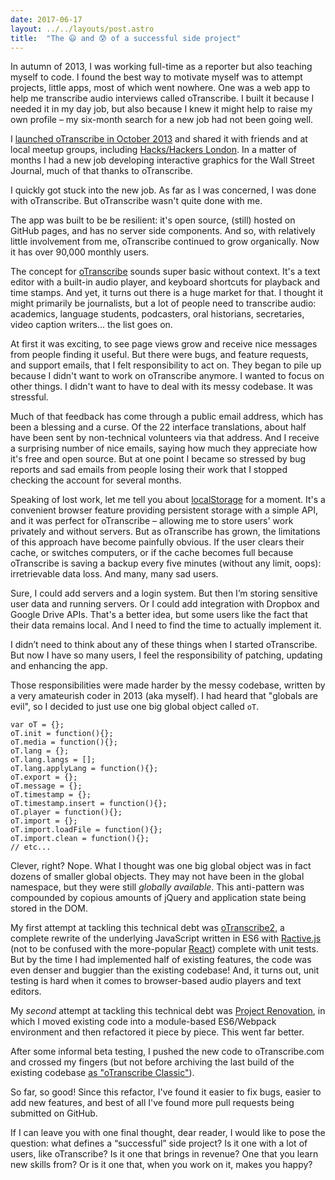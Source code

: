 ```yaml
---
date: 2017-06-17
layout: ../../layouts/post.astro
title:  "The 😃 and 😰 of a successful side project"
---
```


In autumn of 2013, I was working full-time as a reporter but also teaching myself to code. I found the best way to motivate myself was to attempt projects, little apps, most of which went nowhere. One was a web app to help me transcribe audio interviews called oTranscribe. I built it because I needed it in my day job, but also because I knew it might help to raise my own profile – my six-month search for a new job had not been going well.

I [launched oTranscribe in October 2013](https://ejb.github.io/2013/10/03/otranscribe.html) and shared it with friends and at local meetup groups, including [Hacks/Hackers London](https://www.meetup.com/HacksHackersLondon/events/151505172/). In a matter of months I had a new job developing interactive graphics for the Wall Street Journal, much of that thanks to oTranscribe.

I quickly got stuck into the new job. As far as I was concerned, I was done with oTranscribe. But oTranscribe wasn't quite done with me.

The app was built to be be resilient: it's open source, (still) hosted on GitHub pages, and has no server side components. And so, with relatively little involvement from me, oTranscribe continued to grow organically. Now it has over 90,000 monthly users.

The concept for [oTranscribe](http://otranscribe.com) sounds super basic without context. It's a text editor with a built-in audio player, and keyboard shortcuts for playback and time stamps. And yet, it turns out there is a huge market for that. I thought it might primarily be journalists, but a lot of people need to transcribe audio: academics, language students, podcasters, oral historians, secretaries, video caption writers... the list goes on.

At first it was exciting, to see page views grow and receive nice messages from people finding it useful. But there were bugs, and feature requests, and support emails, that I felt responsibility to act on. They began to pile up because I didn't want to work on oTranscribe anymore. I wanted to focus on other things. I didn't want to have to deal with its messy codebase. It was stressful.

Much of that feedback has come through a public email address, which has been a blessing and a curse. Of the 22 interface translations, about half have been sent by non-technical volunteers via that address. And I receive a surprising number of nice emails, saying how much they appreciate how it's free and open source. But at one point I became so stressed by bug reports and sad emails from people losing their work that I stopped checking the account for several months.

Speaking of lost work, let me tell you about [localStorage](https://developer.mozilla.org/en-US/docs/Web/API/Window/localStorage) for a moment. It's a convenient browser feature providing persistent storage with a simple API, and it was perfect for oTranscribe – allowing me to store users' work privately and without servers. But as oTranscribe has grown, the limitations of this approach have become painfully obvious. If the user clears their cache, or switches computers, or if the cache becomes full because oTranscribe is saving a backup every five minutes (without any limit, oops): irretrievable data loss. And many, many sad users.

Sure, I could add servers and a login system. But then I’m storing sensitive user data and running servers. Or I could add integration with Dropbox and Google Drive APIs. That's a better idea, but some users like the fact that their data remains local. And I need to find the time to actually implement it.

I didn’t need to think about any of these things when I started oTranscribe. But now I have so many users, I feel the responsibility of patching, updating and enhancing the app.

Those responsibilities were made harder by the messy codebase, written by a very amateurish coder in 2013 (aka myself). I had heard that "globals are evil", so I decided to just use one big global object called `oT`.

    var oT = {};
    oT.init = function(){};
    oT.media = function(){};
    oT.lang = {};
    oT.lang.langs = [];
    oT.lang.applyLang = function(){};
    oT.export = {};
    oT.message = {};
    oT.timestamp = {};
    oT.timestamp.insert = function(){};
    oT.player = function(){};
    oT.import = {};
    oT.import.loadFile = function(){};
    oT.import.clean = function(){};
    // etc...

Clever, right? Nope. What I thought was one big global object was in fact dozens of smaller global objects. They may not have been in the global namespace, but they were still _globally available_. This anti-pattern was compounded by copious amounts of jQuery and application state being stored in the DOM.

My first attempt at tackling this technical debt was [oTranscribe2](https://github.com/oTranscribe/oT2/wiki/About-oTranscribe2), a complete rewrite of the underlying JavaScript written in ES6 with [Ractive.js](https://ractive.js.org) (not to be confused with the more-popular [React](https://facebook.github.io/react/)) complete with unit tests. But by the time I had implemented half of existing features, the code was even denser and buggier than the existing codebase! And, it turns out, unit testing is hard when it comes to browser-based audio players and text editors.

My _second_ attempt at tackling this technical debt was [Project Renovation](https://github.com/oTranscribe/oTranscribe/wiki/Project-Renovation), in which I moved existing code into a module-based ES6/Webpack environment and then refactored it piece by piece. This went far better.

After some informal beta testing, I pushed the new code to oTranscribe.com and crossed my fingers (but not before archiving the last build of the existing codebase [as "oTranscribe Classic"](http://otranscribe.com/classic/)).

So far, so good! Since this refactor, I've found it easier to fix bugs, easier to add new features, and best of all I've found more pull requests being submitted on GitHub.

If I can leave you with one final thought, dear reader, I would like to pose the question: what defines a “successful” side project? Is it one with a lot of users, like oTranscribe? Is it one that brings in revenue? One that you learn new skills from? Or is it one that, when you work on it, makes you happy?
